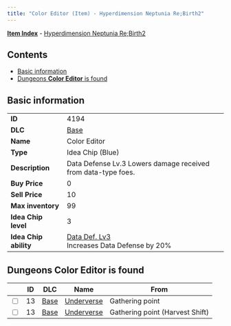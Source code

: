 ```yaml
---
title: "Color Editor (Item) - Hyperdimension Neptunia Re;Birth2"
---
```


[**Item Index**](/neptunia/rb2/item/index.html) - [Hyperdimension Neptunia Re;Birth2](/neptunia/rb2)

## Contents

- [Basic information](#basic-information)
- [Dungeons **Color Editor** is found](#dungeons-color-editor-is-found)

## Basic information

|   |   |
| -- | -- |
| **ID** | 4194 |
| **DLC** | [Base](/neptunia/rb2/dlc/0-base.html) |
| **Name** | Color Editor |
| **Type** | Idea Chip (Blue) |
| **Description** | Data Defense Lv.3 Lowers damage received from data-type foes. |
| **Buy Price** | 0 |
| **Sell Price** | 10 |
| **Max inventory** | 99 |
| **Idea Chip level** | 3 |
| **Idea Chip ability** | [Data Def. Lv3](/neptunia/rb2/ability/0-9593-data-def-lv3.html)<br />Increases Data Defense by 20% |

## Dungeons **Color Editor** is found

|    | ID | DLC | Name | From |
| -- | -- | --- | ---- | ---- |
| <input type="checkbox" id="rb2-dungeon-0-13" class="trackbox" /> | 13 | [Base](/neptunia/rb2/dlc/0-base.html) | [Underverse](/neptunia/rb2/dungeon/0-13-underverse.html) | Gathering point |
| <input type="checkbox" id="rb2-dungeon-0-13" class="trackbox" /> | 13 | [Base](/neptunia/rb2/dlc/0-base.html) | [Underverse](/neptunia/rb2/dungeon/0-13-underverse.html) | Gathering point (Harvest Shift) |